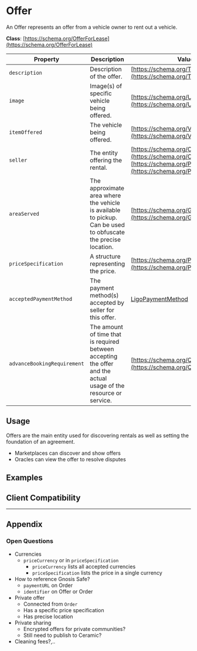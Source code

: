 # Offer
An Offer represents an offer from a vehicle owner to rent out a vehicle.

**Class**: [https://schema.org/OfferForLease](https://schema.org/OfferForLease)

| Property                    | Description                                                                                                      | Value                                                                                                                        |
| --------------------------- | ---------------------------------------------------------------------------------------------------------------- | ---------------------------------------------------------------------------------------------------------------------------- |
| `description`               | Description of the offer.                                                                                        | [https://schema.org/Text](https://schema.org/Text)                                                                           | 
| `image`                     | Image(s) of specific vehicle being offered.                                                                      | [https://schema.org/URL](https://schema.org/URL)                                                                             |
| `itemOffered`               | The vehicle being offered.                                                                                       | [https://schema.org/Vehicle](https://schema.org/Vehicle)                                                                     |
| `seller`                    | The entity offering the rental.                                                                                  | [https://schema.org/Organization](https://schema.org/Organization) or [https://schema.org/Person](https://schema.org/Person) |
| `areaServed`                | The approximate area where the vehicle is available to pickup. Can be used to obfuscate the precise location.    | [https://schema.org/GeoShape](https://schema.org/GeoShape)                                                                   |
| `priceSpecification`        | A structure representing the price.                                                                              | [https://schema.org/PriceSpecification](https://schema.org/PriceSpecification)                                               |
| `acceptedPaymentMethod`     | The payment method(s) accepted by seller for this offer.                                                         | [LigoPaymentMethod](./LigoPaymentMethod)                                                        |
| `advanceBookingRequirement` | The amount of time that is required between accepting the offer and the actual usage of the resource or service. | [https://schema.org/QuantitativeValue](https://schema.org/QuantitativeValue)                                                 |

## Usage
Offers are the main entity used for discovering rentals as well as setting the foundation of an agreement.

- Marketplaces can discover and show offers
- Oracles can view the offer to resolve disputes

## Examples

## Client Compatibility

---
## Appendix
### Open Questions

- Currencies
	- `priceCurrency` or in `priceSpecification`
		- `priceCurrency` lists all accepted currencies
		- `priceSpecification` lists the price in a single currency
-   How to reference Gnosis Safe?
    -   `paymentURL` on Order
    -   `identifier` on Offer or Order
-   Private offer
    -   Connected from `Order`
    -   Has a specific price specification
    -   Has precise location
-   Private sharing
    -   Encrypted offers for private communities?
    -   Still need to publish to Ceramic?
-   Cleaning fees?,..